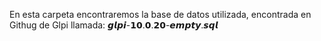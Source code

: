 En esta carpeta encontraremos la base de datos utilizada, encontrada en Githug de Glpi llamada:
𝙜𝙡𝙥𝙞-𝟭𝟬.𝟬.𝟮𝟬-𝙚𝙢𝙥𝙩𝙮.𝙨𝙦𝙡
